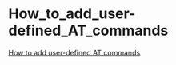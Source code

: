 How_to_add_user-defined_AT_commands
===================================

[How to add user-defined AT commands](../../en/compile_and_develop/How_to_add_user-defined_AT_commands.md)